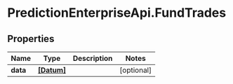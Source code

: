 # PredictionEnterpriseApi.FundTrades

## Properties
Name | Type | Description | Notes
------------ | ------------- | ------------- | -------------
**data** | [**[Datum]**](Datum.md) |  | [optional] 


